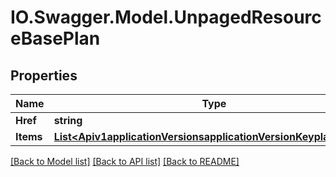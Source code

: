 # IO.Swagger.Model.UnpagedResourceBasePlan
## Properties

Name | Type | Description | Notes
------------ | ------------- | ------------- | -------------
**Href** | **string** |  | [optional] 
**Items** | [**List&lt;Apiv1applicationVersionsapplicationVersionKeyplansItems&gt;**](Apiv1applicationVersionsapplicationVersionKeyplansItems.md) |  | 

[[Back to Model list]](../README.md#documentation-for-models) [[Back to API list]](../README.md#documentation-for-api-endpoints) [[Back to README]](../README.md)

